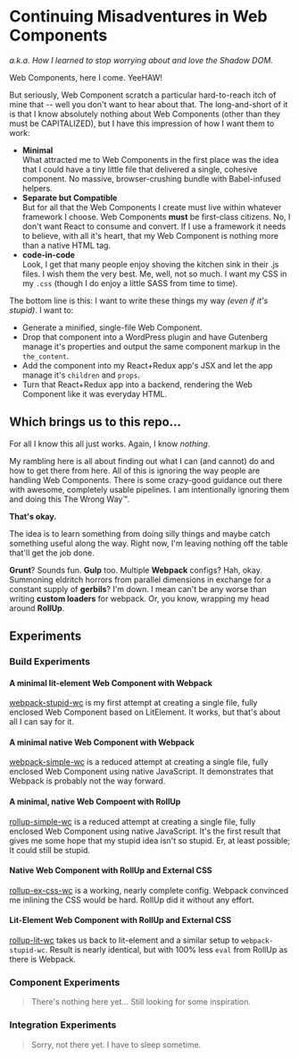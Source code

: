 # Continuing Misadventures in Web Components 
*a.k.a. How I learned to stop worrying about and love the Shadow DOM.*

Web Components, here I come. YeeHAW! 

But seriously, Web Component scratch a particular hard-to-reach itch of mine that -- well you don't 
want to hear about that. The long-and-short of it is that I know absolutely nothing about 
Web Components (other than they must be CAPITALIZED), but I have this impression of how I want them 
to work:

- **Minimal**<br>What attracted me to Web Components in the first place was the idea
 that I could have a tiny little file that delivered a single, cohesive component. 
 No massive, browser-crushing bundle with Babel-infused helpers.
- **Separate but Compatible**<br>But for all that the Web Components I create must live 
 within whatever framework I choose. Web Components **must** be first-class citizens. No, I 
 don't want React to consume and convert.  If I use a framework it needs to believe, 
 with all it's heart, that my Web Component is nothing more than a native HTML tag. 
- **code-in-code**<br>Look, I get that many people enjoy shoving the kitchen sink in their
.js files. I wish them the very best. 
Me, well, not so much. I want my CSS in my `.css` (though I do enjoy a little SASS from
time to time).

The bottom line is this: I want to write these things my way _(even if it's stupid)_. 
I want to: 

- Generate a minified, single-file Web Component.
- Drop that component into a WordPress plugin and have Gutenberg manage it's properties and 
output the same component markup in the `the_content`.
- Add the component into my React+Redux app's JSX and let the app manage it's 
`children` and `props`. 
- Turn that React+Redux app into a backend, rendering the Web Component like it was everyday HTML.

## Which brings us to this repo...

For all I know this all just works. Again, I know _nothing_. 

My rambling here is all about finding out what I can (and cannot) do and how to get there from here. 
All of this is ignoring the way people are handling Web Components. There is some crazy-good guidance 
out there with awesome, completely usable pipelines. 
I am intentionally ignoring them and doing this The Wrong Way™.

**That's okay.** 

The idea is to learn something from doing silly things and maybe catch something useful
along the way. Right now, I'm leaving nothing off the table that'll get the job done.
 
**Grunt**? Sounds fun. **Gulp** too. Multiple **Webpack** configs? Hah, okay. 
Summoning eldritch horrors from parallel dimensions in exchange for a constant supply 
of **gerbils**? I'm down. I mean can't be any worse than writing **custom loaders** for webpack. 
Or, you know, wrapping my head around **RollUp**. 

## Experiments

### Build Experiments

#### A minimal lit-element Web Component with Webpack
 [webpack-stupid-wc](https://github.com/aut0poietic/ia-wc-pipleline/tree/master/webpack-stupid-wc) is my first attempt at creating a single file, fully enclosed 
 Web Component based on LitElement. It works, but that's about all I can say for it.

#### A minimal native Web Component with Webpack
 [webpack-simple-wc](https://github.com/aut0poietic/ia-wc-pipleline/tree/master/webpack-simple-wc) is a reduced attempt
  at creating a single file, fully enclosed Web Component using native JavaScript. It demonstrates that Webpack is
  probably not the way forward.
  
#### A minimal, native Web Compoent with RollUp
 [rollup-simple-wc](https://github.com/aut0poietic/ia-wc-pipleline/tree/master/rollup-simple-wc) is a reduced attempt
  at creating a single file, fully enclosed Web Component using native JavaScript. It's the first result that gives me
  some hope that my stupid idea isn't so stupid. Er, at least possible; It could still be stupid.

#### Native Web Component with RollUp and External CSS
 [rollup-ex-css-wc](https://github.com/aut0poietic/ia-wc-pipleline/tree/master/rollup-ex-css) is a working, nearly
 complete config. Webpack convinced me inlining the CSS would be hard. RollUp did it without any effort.
 
#### Lit-Element Web Component with RollUp and External CSS
 [rollup-lit-wc](https://github.com/aut0poietic/ia-wc-pipleline/tree/master/rollup-lit-wc) takes us back to 
 lit-element and a similar setup to `webpack-stupid-wc`. Result is nearly identical, but with 100% less `eval` from 
 RollUp as there is Webpack.

### Component Experiments
> There's nothing here yet&hellip; Still looking for some inspiration.

### Integration Experiments

> Sorry, not there yet. I have to sleep sometime.

